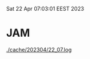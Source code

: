 Sat 22 Apr 07:03:01 EEST 2023
# JAM
<a href='./cache/202304/22_07.log'>./cache/202304/22_07.log</a>
